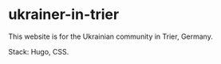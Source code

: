 # ukrainer-in-trier
This website is for the Ukrainian community in Trier, Germany.

Stack: Hugo, CSS.
